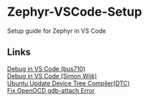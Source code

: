 # Zephyr-VSCode-Setup
Setup guide for Zephyr in VS Code

## Links
[Debug in VS Code (bus710)](https://github.com/bus710/zephyr-rtos-development-in-linux)\
[Debug in VS Code (Simon Wijk)](https://gitlab.endian.se/simon/vscode-zephyr-intro)\
[Ubuntu Update Device Tree Compiler(DTC)](https://lists.zephyrproject.org/g/users/topic/dtc_version_unsupported_error/32325016?p=,,,20,0,0,0::recentpostdate%2Fsticky,,,20,2,0,32325016)\
[Fix OpenOCD gdb-attach Error](https://mcuoneclipse.com/2016/04/09/solution-for-openocd-cannot-communicate-target-not-haltet/)
